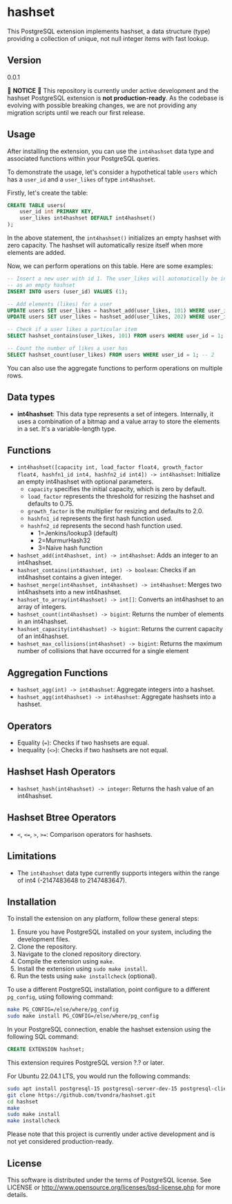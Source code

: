 # hashset

This PostgreSQL extension implements hashset, a data structure (type)
providing a collection of unique, not null integer items with fast lookup.


## Version

0.0.1

🚧 **NOTICE** 🚧 This repository is currently under active development and the hashset
PostgreSQL extension is **not production-ready**. As the codebase is evolving
with possible breaking changes, we are not providing any migration scripts
until we reach our first release.


## Usage

After installing the extension, you can use the `int4hashset` data type and
associated functions within your PostgreSQL queries.

To demonstrate the usage, let's consider a hypothetical table `users` which has
a `user_id` and a `user_likes` of type `int4hashset`.

Firstly, let's create the table:

```sql
CREATE TABLE users(
    user_id int PRIMARY KEY,
    user_likes int4hashset DEFAULT int4hashset()
);
```
In the above statement, the `int4hashset()` initializes an empty hashset
with zero capacity. The hashset will automatically resize itself when more
elements are added.

Now, we can perform operations on this table. Here are some examples:

```sql
-- Insert a new user with id 1. The user_likes will automatically be initialized
-- as an empty hashset
INSERT INTO users (user_id) VALUES (1);

-- Add elements (likes) for a user
UPDATE users SET user_likes = hashset_add(user_likes, 101) WHERE user_id = 1;
UPDATE users SET user_likes = hashset_add(user_likes, 202) WHERE user_id = 1;

-- Check if a user likes a particular item
SELECT hashset_contains(user_likes, 101) FROM users WHERE user_id = 1; -- true

-- Count the number of likes a user has
SELECT hashset_count(user_likes) FROM users WHERE user_id = 1; -- 2
```

You can also use the aggregate functions to perform operations on multiple rows.


## Data types

- **int4hashset**: This data type represents a set of integers. Internally, it uses
a combination of a bitmap and a value array to store the elements in a set. It's
a variable-length type.


## Functions

- `int4hashset([capacity int, load_factor float4, growth_factor float4, hashfn1_id int4, hashfn2_id int4]) -> int4hashset`:
  Initialize an empty int4hashset with optional parameters.
    - `capacity` specifies the initial capacity, which is zero by default.
    - `load_factor` represents the threshold for resizing the hashset and defaults to 0.75.
    - `growth_factor` is the multiplier for resizing and defaults to 2.0.
    - `hashfn1_id` represents the first hash function used.
    - `hashfn2_id` represents the second hash function used.
        - 1=Jenkins/lookup3 (default)
        - 2=MurmurHash32
        - 3=Naive hash function
- `hashset_add(int4hashset, int) -> int4hashset`: Adds an integer to an int4hashset.
- `hashset_contains(int4hashset, int) -> boolean`: Checks if an int4hashset contains a given integer.
- `hashset_merge(int4hashset, int4hashset) -> int4hashset`: Merges two int4hashsets into a new int4hashset.
- `hashset_to_array(int4hashset) -> int[]`: Converts an int4hashset to an array of integers.
- `hashset_count(int4hashset) -> bigint`: Returns the number of elements in an int4hashset.
- `hashset_capacity(int4hashset) -> bigint`: Returns the current capacity of an int4hashset.
- `hashset_max_collisions(int4hashset) -> bigint`: Returns the maximum number of collisions that have occurred for a single element

## Aggregation Functions

- `hashset_agg(int) -> int4hashset`: Aggregate integers into a hashset.
- `hashset_agg(int4hashset) -> int4hashset`: Aggregate hashsets into a hashset.


## Operators

- Equality (`=`): Checks if two hashsets are equal.
- Inequality (`<>`): Checks if two hashsets are not equal.


## Hashset Hash Operators

- `hashset_hash(int4hashset) -> integer`: Returns the hash value of an int4hashset.


## Hashset Btree Operators

- `<`, `<=`, `>`, `>=`: Comparison operators for hashsets.


## Limitations

- The `int4hashset` data type currently supports integers within the range of int4
(-2147483648 to 2147483647).


## Installation

To install the extension on any platform, follow these general steps:

1. Ensure you have PostgreSQL installed on your system, including the development files.
2. Clone the repository.
3. Navigate to the cloned repository directory.
4. Compile the extension using `make`.
5. Install the extension using `sudo make install`.
6. Run the tests using `make installcheck` (optional).

To use a different PostgreSQL installation, point configure to a different `pg_config`, using following command:
```sh
make PG_CONFIG=/else/where/pg_config
sudo make install PG_CONFIG=/else/where/pg_config
```

In your PostgreSQL connection, enable the hashset extension using the following SQL command:
```sql
CREATE EXTENSION hashset;
```

This extension requires PostgreSQL version ?.? or later.

For Ubuntu 22.04.1 LTS, you would run the following commands:

```sh
sudo apt install postgresql-15 postgresql-server-dev-15 postgresql-client-15
git clone https://github.com/tvondra/hashset.git
cd hashset
make
sudo make install
make installcheck
```

Please note that this project is currently under active development and is not yet considered production-ready.

## License

This software is distributed under the terms of PostgreSQL license.
See LICENSE or http://www.opensource.org/licenses/bsd-license.php for
more details.
